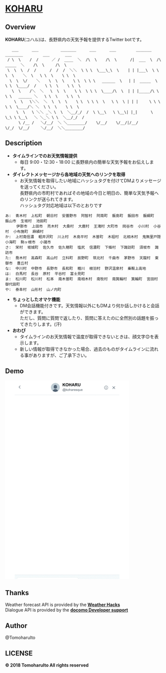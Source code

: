 # [KOHARU](https://twitter.com/koharu_esque)

## Overview
__KOHARU__(コハル)は、長野県内の天気予報を提供するTwitter botです。  

```
   ___      ___          _______      ___      ___         _______     ________         ___       ___
 / \  \    /  /      ／ /  ____  ＼  /\  \    /\  \      /|  ___  \  /\   _____  ＼    /\  \     /\  \
 \  \  \  /  /      /  /  /  ＼＼  \ \ \  \___\_\  \    | | |___\  \ \ \  \    ＼  \   \ \  \    \ \  \
  \  \  \/    ＼    \  \  \    \ \  \ \ \   ______  \   | |  _____  \ \ \  \____/  /    \ \  \    \ \  \
   \  \    /＼  ＼   \  \  \    \ \  \ \ \  \____/\  \  | | |_____/\ \ \ \   ______ ＼   \ \  \    \ \  \
    \  \   \＼＼  ＼  \  \  \    \ \  \ \ \  \   \ \  \ | | |     \ \ \ \ \  \____/＼ ＼  \ \  \    \ \  \
     \  \   \ ＼＼ _＼ \  \  ＼__/_/  /  \ \__\   \ \__\| |_|      \ \_\ \ \__\   ＼ ＼_＼ \ \  ＼__/_/  /
      \ /__ /   ＼/__/  ＼ ＼________/    \/__/    \/__/|/__/       \/_/  \/__/     ＼/__/  ＼＼________/
```

## Description
- __タイムラインでのお天気情報提供__
    - 毎日 9:00・12:30・18:00 に長野県内の簡単な天気予報をお伝えします。
- __ダイレクトメッセージから各地域の天気へのリンクを取得__
    - お天気情報を取得したい地域にハッシュタグを付けてDMよりメッセージを送ってください。  
      長野県内の市町村であればその地域の今日と明日の、簡単な天気予報へのリンクが送られてきます。  
      ハッシュタグ対応地域は以下のとおりです
```
あ:  青木村  上松町  朝日村  安曇野市  阿智村  阿南町  飯島町  飯田市  飯綱町  飯山市  生坂村  池田町  
     伊那市  上田市  売木村  大桑村  大鹿村  王滝村 大町市  岡谷市  小川村  小谷村  小布施町  麻績村  
か:  上村南信濃  軽井沢町  川上村  木島平村  木曽町  木祖村  北相木村  鬼無里戸隠  小海町  駒ヶ根市  小諸市  
さ:  栄村  坂城町  佐久市  佐久穂町  塩尻  信濃町  下條村  下諏訪町  須坂市  諏訪市  
た:  喬木村  高森町  高山村  立科町  辰野町  筑北村  千曲市  茅野市  天龍村  東御市  豊丘村  
な:  中川村  中野市  長野市  長和町  楢川  根羽村  野沢温泉村  乗鞍上高地  
は:  白馬村  長谷  原村  平谷村  富士見町  
ま:  松川町  松川村  松本  南木曽町  南相木村  南牧村  南箕輪村  箕輪町  宮田村  御代田町  
や:  泰阜村  山形村  山ノ内町  
```
- __ちょっとしたオマケ機能__
    - DM会話機能付きです。天気情報以外にもDMより何か話しかけると会話ができます。  
      ただし、質問に質問で返したり、質問に答えたのに全然別の話題を振ってきたりします。(汗)  
- __おわび__
    - タイムラインのお天気情報で温度が取得できないときは、顔文字😊を表示します。  
    - 新しい情報が取得できなかった場合、過去のものがタイムラインに流れる事がありますが、ご了承下さい。
## Demo
<img src="images/demo_dialogue.gif" alt="" width="400px">  

## Thanks
Weather forecast API is provided by the __[Weather Hacks](http://weather.livedoor.com/weather_hacks/webservice)__  
Dialogue API is provided by the __[docomo Developer support](https://dev.smt.docomo.ne.jp/?p=index)__  

## Author
@TomoharuIto

## LICENSE
__&copy; 2018 TomoharuIto All rights reserved__

